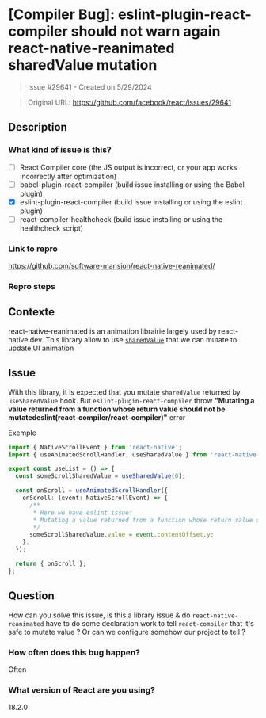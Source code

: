 # [Compiler Bug]: eslint-plugin-react-compiler should not warn again react-native-reanimated sharedValue mutation

> Issue #29641 - Created on 5/29/2024

> Original URL: https://github.com/facebook/react/issues/29641

## Description

### What kind of issue is this?

- [ ] React Compiler core (the JS output is incorrect, or your app works incorrectly after optimization)
- [ ] babel-plugin-react-compiler (build issue installing or using the Babel plugin)
- [X] eslint-plugin-react-compiler (build issue installing or using the eslint plugin)
- [ ] react-compiler-healthcheck (build issue installing or using the healthcheck script)

### Link to repro

https://github.com/software-mansion/react-native-reanimated/

### Repro steps

## Contexte

react-native-reanimated is an animation librairie largely used by react-native dev.
This library allow to use [`sharedValue`](https://docs.swmansion.com/react-native-reanimated/docs/fundamentals/glossary#shared-value) that we can mutate to update UI animation

## Issue

With this library, it is expected that you mutate `sharedValue` returned by `useSharedValue` hook.
But `eslint-plugin-react-compiler` throw **"Mutating a value returned from a function whose return value should not be mutatedeslint(react-compiler/react-compiler)"** error

Exemple

```ts
import { NativeScrollEvent } from 'react-native';
import { useAnimatedScrollHandler, useSharedValue } from 'react-native-reanimated';

export const useList = () => {
  const someScrollSharedValue = useSharedValue(0);

  const onScroll = useAnimatedScrollHandler({
    onScroll: (event: NativeScrollEvent) => {
      /**
       * Here we have eslint issue:
       * Mutating a value returned from a function whose return value should not be mutatedeslint(react-compiler/react-compiler)
       */
      someScrollSharedValue.value = event.contentOffset.y;
    },
  });

  return { onScroll };
};
``` 

## Question

How can you solve this issue, is this a library issue & do `react-native-reanimated` have to do some declaration work to tell `react-compiler` that it's safe to mutate value ?
Or can we configure somehow our project to tell ?

### How often does this bug happen?

Often

### What version of React are you using?

18.2.0
